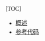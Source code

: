 <font face="Simsun" size=3>

[TOC]

- [概述](http://webmagic.io/docs/zh/posts/ch1-overview/)
- [参考代码](https://github.com/Yangtze-Innovation/Search-Job-Platfom/tree/CourageHe/2-WebMagic/4-WebMagicSelenimu)

</font>